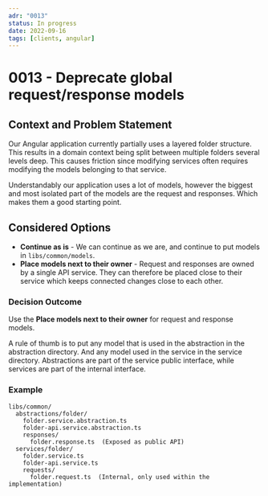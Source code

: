 ```yaml
---
adr: "0013"
status: In progress
date: 2022-09-16
tags: [clients, angular]
---
```


# 0013 - Deprecate global request/response models

<AdrTable frontMatter={frontMatter}></AdrTable>

## Context and Problem Statement

Our Angular application currently partially uses a layered folder structure. This results in a
domain context being split between multiple folders several levels deep. This causes friction since
modifying services often requires modifying the models belonging to that service.

Understandably our application uses a lot of models, however the biggest and most isolated part of
the models are the request and responses. Which makes them a good starting point.

## Considered Options

- **Continue as is** - We can continue as we are, and continue to put models in
  `libs/common/models`.
- **Place models next to their owner** - Request and responses are owned by a single API service.
  They can therefore be placed close to their service which keeps connected changes close to each
  other.

### Decision Outcome

Use the **Place models next to their owner** for request and response models.

A rule of thumb is to put any model that is used in the abstraction in the abstraction directory.
And any model used in the service in the service directory. Abstractions are part of the service
public interface, while services are part of the internal interface.

### Example

```text
libs/common/
  abstractions/folder/
    folder.service.abstraction.ts
    folder-api.service.abstraction.ts
    responses/
      folder.response.ts  (Exposed as public API)
  services/folder/
    folder.service.ts
    folder-api.service.ts
    requests/
      folder.request.ts  (Internal, only used within the implementation)
```
